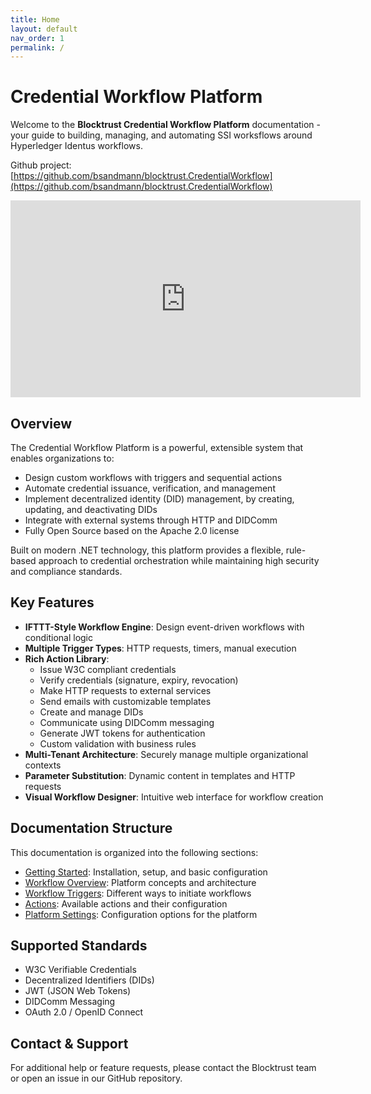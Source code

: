 ```yaml
---
title: Home
layout: default
nav_order: 1
permalink: /
---
```


# Credential Workflow Platform

Welcome to the **Blocktrust Credential Workflow Platform** documentation - your guide to building, managing, and automating SSI worksflows around Hyperledger Identus workflows.

Github project: [https://github.com/bsandmann/blocktrust.CredentialWorkflow](https://github.com/bsandmann/blocktrust.CredentialWorkflow)

<iframe width="560" height="315" src="https://www.youtube.com/embed/9XJUgtR4sR0" title="Blocktrust Credential Workflow Platform" frameborder="0" allow="accelerometer; autoplay; clipboard-write; encrypted-media; gyroscope; picture-in-picture" allowfullscreen></iframe>


## Overview

The Credential Workflow Platform is a powerful, extensible system that enables organizations to:

- Design custom workflows with triggers and sequential actions
- Automate credential issuance, verification, and management
- Implement decentralized identity (DID) management, by creating, updating, and deactivating DIDs
- Integrate with external systems through HTTP and DIDComm
- Fully Open Source based on the Apache 2.0 license

Built on modern .NET technology, this platform provides a flexible, rule-based approach to credential orchestration while maintaining high security and compliance standards.

## Key Features

- **IFTTT-Style Workflow Engine**: Design event-driven workflows with conditional logic
- **Multiple Trigger Types**: HTTP requests, timers, manual execution
- **Rich Action Library**: 
  - Issue W3C compliant credentials
  - Verify credentials (signature, expiry, revocation)
  - Make HTTP requests to external services
  - Send emails with customizable templates
  - Create and manage DIDs
  - Communicate using DIDComm messaging
  - Generate JWT tokens for authentication
  - Custom validation with business rules
- **Multi-Tenant Architecture**: Securely manage multiple organizational contexts
- **Parameter Substitution**: Dynamic content in templates and HTTP requests
- **Visual Workflow Designer**: Intuitive web interface for workflow creation

## Documentation Structure

This documentation is organized into the following sections:

- [Getting Started](UserGuides/index.md): Installation, setup, and basic configuration
- [Workflow Overview](WorkflowOverview): Platform concepts and architecture
- [Workflow Triggers](Triggers/): Different ways to initiate workflows
- [Actions](Actions/): Available actions and their configuration
- [Platform Settings](Settings/): Configuration options for the platform

## Supported Standards

- W3C Verifiable Credentials
- Decentralized Identifiers (DIDs)
- JWT (JSON Web Tokens)
- DIDComm Messaging
- OAuth 2.0 / OpenID Connect


## Contact & Support

For additional help or feature requests, please contact the Blocktrust team or open an issue in our GitHub repository.
